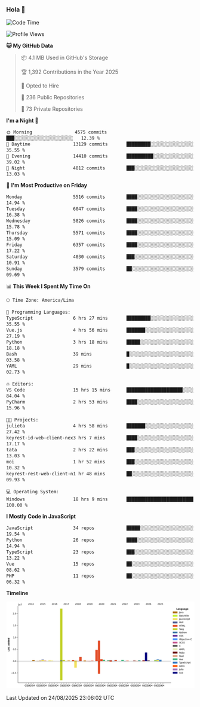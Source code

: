 ### Hola 👋

<!--START_SECTION:waka-->
![Code Time](http://img.shields.io/badge/Code%20Time-308%20hrs%2035%20mins-blue)

![Profile Views](http://img.shields.io/badge/Profile%20Views-0-blue)

**🐱 My GitHub Data** 

> 📦 4.1 MB Used in GitHub's Storage 
 > 
> 🏆 1,392 Contributions in the Year 2025
 > 
> 💼 Opted to Hire
 > 
> 📜 236 Public Repositories 
 > 
> 🔑 73 Private Repositories 
 > 
**I'm a Night 🦉** 

```text
🌞 Morning                4575 commits        ███░░░░░░░░░░░░░░░░░░░░░░   12.39 % 
🌆 Daytime                13129 commits       █████████░░░░░░░░░░░░░░░░   35.55 % 
🌃 Evening                14410 commits       ██████████░░░░░░░░░░░░░░░   39.02 % 
🌙 Night                  4812 commits        ███░░░░░░░░░░░░░░░░░░░░░░   13.03 % 
```
📅 **I'm Most Productive on Friday** 

```text
Monday                   5516 commits        ████░░░░░░░░░░░░░░░░░░░░░   14.94 % 
Tuesday                  6047 commits        ████░░░░░░░░░░░░░░░░░░░░░   16.38 % 
Wednesday                5826 commits        ████░░░░░░░░░░░░░░░░░░░░░   15.78 % 
Thursday                 5571 commits        ████░░░░░░░░░░░░░░░░░░░░░   15.09 % 
Friday                   6357 commits        ████░░░░░░░░░░░░░░░░░░░░░   17.22 % 
Saturday                 4030 commits        ███░░░░░░░░░░░░░░░░░░░░░░   10.91 % 
Sunday                   3579 commits        ██░░░░░░░░░░░░░░░░░░░░░░░   09.69 % 
```


📊 **This Week I Spent My Time On** 

```text
🕑︎ Time Zone: America/Lima

💬 Programming Languages: 
TypeScript               6 hrs 27 mins       █████████░░░░░░░░░░░░░░░░   35.55 % 
Vue.js                   4 hrs 56 mins       ███████░░░░░░░░░░░░░░░░░░   27.19 % 
Python                   3 hrs 18 mins       █████░░░░░░░░░░░░░░░░░░░░   18.18 % 
Bash                     39 mins             █░░░░░░░░░░░░░░░░░░░░░░░░   03.58 % 
YAML                     29 mins             █░░░░░░░░░░░░░░░░░░░░░░░░   02.73 % 

🔥 Editors: 
VS Code                  15 hrs 15 mins      █████████████████████░░░░   84.04 % 
PyCharm                  2 hrs 53 mins       ████░░░░░░░░░░░░░░░░░░░░░   15.96 % 

🐱‍💻 Projects: 
julieta                  4 hrs 58 mins       ███████░░░░░░░░░░░░░░░░░░   27.42 % 
keyrest-id-web-client-nex3 hrs 7 mins        ████░░░░░░░░░░░░░░░░░░░░░   17.17 % 
tata                     2 hrs 22 mins       ███░░░░░░░░░░░░░░░░░░░░░░   13.03 % 
moi                      1 hr 52 mins        ███░░░░░░░░░░░░░░░░░░░░░░   10.32 % 
keyrest-rest-web-client-n1 hr 48 mins        ██░░░░░░░░░░░░░░░░░░░░░░░   09.93 % 

💻 Operating System: 
Windows                  18 hrs 9 mins       █████████████████████████   100.00 % 
```

**I Mostly Code in JavaScript** 

```text
JavaScript               34 repos            █████░░░░░░░░░░░░░░░░░░░░   19.54 % 
Python                   26 repos            ████░░░░░░░░░░░░░░░░░░░░░   14.94 % 
TypeScript               23 repos            ███░░░░░░░░░░░░░░░░░░░░░░   13.22 % 
Vue                      15 repos            ██░░░░░░░░░░░░░░░░░░░░░░░   08.62 % 
PHP                      11 repos            ██░░░░░░░░░░░░░░░░░░░░░░░   06.32 % 
```



**Timeline**

![Lines of Code chart](https://raw.githubusercontent.com/KhanMaytok/KhanMaytok/master/assets/bar_graph.png)


 Last Updated on 24/08/2025 23:06:02 UTC
<!--END_SECTION:waka-->
